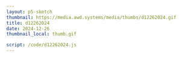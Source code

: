 ```yaml
---
layout: p5-sketch
thumbnail: https://media.awd.systems/media/thumbs/d12262024.gif
title: d12262024
date: 2024-12-26
thumbnail_local: thumb.gif

script: /code/d12262024.js
---
```


